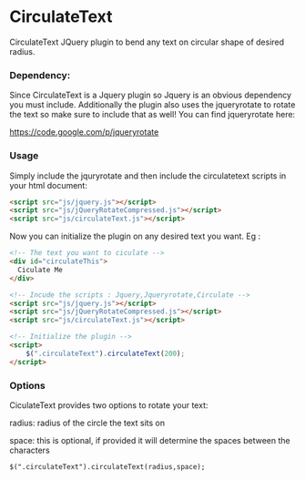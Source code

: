 # CirculateText
CirculateText JQuery plugin to bend any text on circular shape of desired radius.

### Dependency:
Since CirculateText is a Jquery plugin so Jquery is an obvious dependency you must include. Additionally the plugin also uses the jqueryrotate to rotate the text so make sure to include that as well! You can find jqueryrotate here:

https://code.google.com/p/jqueryrotate

### Usage
Simply include the jquryrotate and then include the circulatetext scripts in your html document:

```html
<script src="js/jquery.js"></script>
<script src="js/jQueryRotateCompressed.js"></script>
<script src="js/circulateText.js"></script>
```


Now you can initialize the plugin on any desired text you want. Eg :

```html
<!-- The text you want to ciculate -->
<div id="circulateThis">
  Ciculate Me
</div>

<!-- Incude the scripts : Jquery,Jqueryrotate,Circulate -->
<script src="js/jquery.js"></script>
<script src="js/jQueryRotateCompressed.js"></script>
<script src="js/circulateText.js"></script>

<!-- Initialize the plugin -->
<script>
	$(".circulateText").circulateText(200);
</script>
```

### Options
CiculateText provides two options to rotate your text:

radius: radius of the circle the text sits on

space: this is optional, if provided it will determine the spaces between the characters

```html
$(".circulateText").circulateText(radius,space);
```
